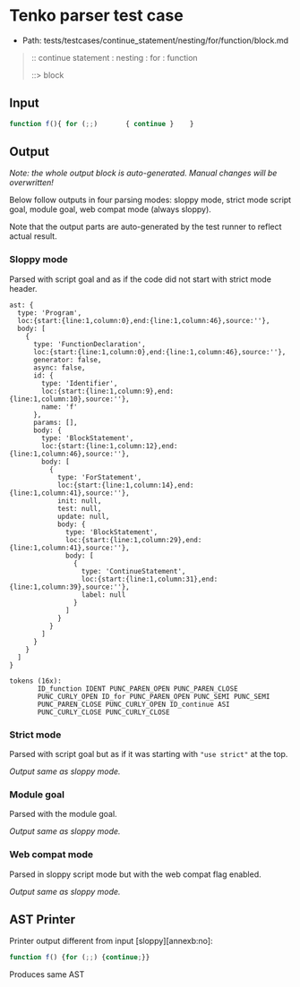 # Tenko parser test case

- Path: tests/testcases/continue_statement/nesting/for/function/block.md

> :: continue statement : nesting : for : function
>
> ::> block

## Input

`````js
function f(){ for (;;)       { continue }    }
`````

## Output

_Note: the whole output block is auto-generated. Manual changes will be overwritten!_

Below follow outputs in four parsing modes: sloppy mode, strict mode script goal, module goal, web compat mode (always sloppy).

Note that the output parts are auto-generated by the test runner to reflect actual result.

### Sloppy mode

Parsed with script goal and as if the code did not start with strict mode header.

`````
ast: {
  type: 'Program',
  loc:{start:{line:1,column:0},end:{line:1,column:46},source:''},
  body: [
    {
      type: 'FunctionDeclaration',
      loc:{start:{line:1,column:0},end:{line:1,column:46},source:''},
      generator: false,
      async: false,
      id: {
        type: 'Identifier',
        loc:{start:{line:1,column:9},end:{line:1,column:10},source:''},
        name: 'f'
      },
      params: [],
      body: {
        type: 'BlockStatement',
        loc:{start:{line:1,column:12},end:{line:1,column:46},source:''},
        body: [
          {
            type: 'ForStatement',
            loc:{start:{line:1,column:14},end:{line:1,column:41},source:''},
            init: null,
            test: null,
            update: null,
            body: {
              type: 'BlockStatement',
              loc:{start:{line:1,column:29},end:{line:1,column:41},source:''},
              body: [
                {
                  type: 'ContinueStatement',
                  loc:{start:{line:1,column:31},end:{line:1,column:39},source:''},
                  label: null
                }
              ]
            }
          }
        ]
      }
    }
  ]
}

tokens (16x):
       ID_function IDENT PUNC_PAREN_OPEN PUNC_PAREN_CLOSE
       PUNC_CURLY_OPEN ID_for PUNC_PAREN_OPEN PUNC_SEMI PUNC_SEMI
       PUNC_PAREN_CLOSE PUNC_CURLY_OPEN ID_continue ASI
       PUNC_CURLY_CLOSE PUNC_CURLY_CLOSE
`````

### Strict mode

Parsed with script goal but as if it was starting with `"use strict"` at the top.

_Output same as sloppy mode._

### Module goal

Parsed with the module goal.

_Output same as sloppy mode._

### Web compat mode

Parsed in sloppy script mode but with the web compat flag enabled.

_Output same as sloppy mode._

## AST Printer

Printer output different from input [sloppy][annexb:no]:

````js
function f() {for (;;) {continue;}}
````

Produces same AST
